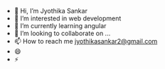 - 👋 Hi, I’m Jyothika Sankar
- 👀 I’m interested in web development
- 🌱 I’m currently learning angular
- 💞️ I’m looking to collaborate on ...
- 📫 How to reach me jyothikasankar2@gmail.com
- 😄 
- ⚡ 



